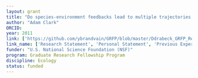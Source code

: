 ```yaml
---
layout: grant
title: "Do species-environment feedbacks lead to multiple trajectories of ecosystem change?"
author: "Adam Clark"
ORCID: 
year: 2011
link: ['https://github.com/ybrandvain/GRFP/blob/master/Ddrabeck_GRFP_ResearchPlan_2013.pdf', 'https://github.com/ybrandvain/GRFP/blob/master/Ddrabeck_GRFP_PersonalStatement_2013.pdf', 'https://github.com/ybrandvain/GRFP/blob/master/Ddrabeck_GRFP_Previous%20Experience_2013.pdf', 'https://github.com/ybrandvain/GRFP/blob/master/Ddrabeck_GRFP_Review_2013.pdf']
link_name: ['Research Statement', 'Personal Statement', 'Previous Experience', 'Reviews']
funder: "U.S. National Science Foundation (NSF)"
program: Graduate Research Fellowship Program
discipline: Ecology
status: funded
---
```

